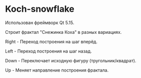 # Koch-snowflake
Использован фреймворк Qt 5.15.

Строит фрактал "Снежинка Коха" в разных вариациях.

Right - Переход построения на шаг вперёд.

Left - Переход построения на шаг назад.

Down - Переключает исходную фигуру (тругольник/квадрат).

Up - Меняет направление построения фрактала.
